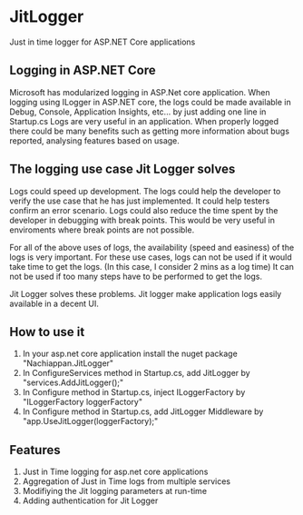 # JitLogger
Just in time logger for ASP.NET Core applications

## Logging in ASP.NET Core
Microsoft has modularized logging in ASP.Net core application. 
When logging using ILogger in ASP.NET core, the logs could be made available in Debug, Console, Application Insights, etc... by just adding one line in Startup.cs
Logs are very useful in an application. 
When properly logged there could be many benefits such as getting more information about bugs reported, analysing features based on usage.

## The logging use case Jit Logger solves
Logs could speed up development. The logs could help the developer to verify the use case that he has just implemented. 
It could help testers confirm an error scenario. Logs could also reduce the time spent by the developer in debugging with break points.
This would be very useful in enviroments where break points are not possible.

For all of the above uses of logs, the availability (speed and easiness) of the logs is very important.
For these use cases, logs can not be used if it would take time to get the logs. (In this case, I consider 2 mins as a log time)
It can not be used if too many steps have to be performed to get the logs.

Jit Logger solves these problems. Jit logger make application logs easily available in a decent UI.

## How to use it
1. In your asp.net core application install the nuget package "Nachiappan.JitLogger"
2. In ConfigureServices method in Startup.cs, add JitLogger by "services.AddJitLogger();"
3. In Configure method in Startup.cs, inject ILoggerFactory by "ILoggerFactory loggerFactory"
4. In Configure method in Startup.cs, add JitLogger Middleware by "app.UseJitLogger(loggerFactory);"

## Features
1. Just in Time logging for asp.net core applications
2. Aggregation of Just in Time logs from multiple services
3. Modifiying the Jit logging parameters at run-time
4. Adding authentication for Jit Logger
